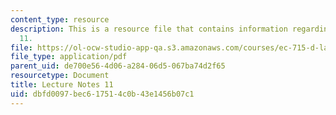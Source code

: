 ```yaml
---
content_type: resource
description: This is a resource file that contains information regarding lecture note
  11.
file: https://ol-ocw-studio-app-qa.s3.amazonaws.com/courses/ec-715-d-lab-disseminating-innovations-for-the-common-good-spring-2007/dbfd0097bec617514c0b43e1456b07c1_MITEC_715S07_notes11.pdf
file_type: application/pdf
parent_uid: de700e56-4d06-a284-06d5-067ba74d2f65
resourcetype: Document
title: Lecture Notes 11
uid: dbfd0097-bec6-1751-4c0b-43e1456b07c1
---
```

